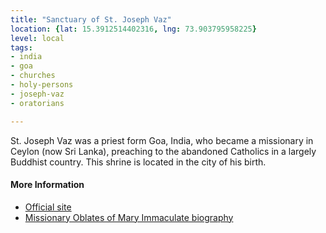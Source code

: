 ```yaml
---
title: "Sanctuary of St. Joseph Vaz"
location: {lat: 15.3912514402316, lng: 73.903795958225}
level: local
tags:
- india
- goa
- churches
- holy-persons
- joseph-vaz
- oratorians

---
```



St. Joseph Vaz was a priest form Goa, India, who became a missionary in Ceylon (now Sri Lanka), preaching to the abandoned Catholics in a largely Buddhist country.  This shrine is located in the city of his birth.

#### More Information

* [Official site](https://blessedjosephvaz.org/sanctuary.htm)
* [Missionary Oblates of Mary Immaculate biography](https://www.omiworld.org/our-charism/our-saints/non-oblate-causes/saint-joseph-vaz-1651-1711/biography/)





